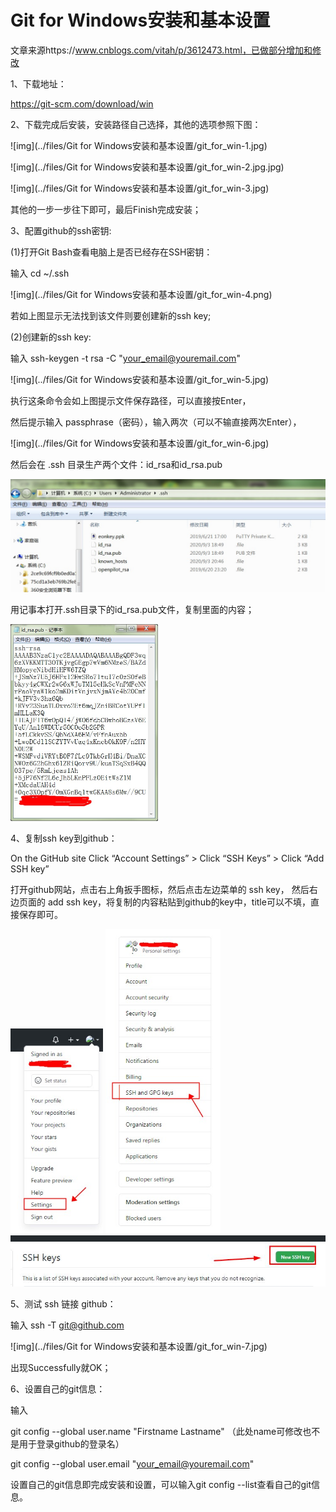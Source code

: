 # Git for Windows安装和基本设置

文章来源https://www.cnblogs.com/vitah/p/3612473.html，已做部分增加和修改



1、下载地址：

https://git-scm.com/download/win

 

2、下载完成后安装，安装路径自己选择，其他的选项参照下图：

![img](../files/Git for Windows安装和基本设置/git_for_win-1.jpg)

![img](../files/Git for Windows安装和基本设置/git_for_win-2.jpg.jpg)

![img](../files/Git for Windows安装和基本设置/git_for_win-3.jpg)

其他的一步一步往下即可，最后Finish完成安装；

 

3、配置github的ssh密钥:

(1)打开Git Bash查看电脑上是否已经存在SSH密钥：

输入 cd ~/.ssh

![img](../files/Git for Windows安装和基本设置/git_for_win-4.png)

若如上图显示无法找到该文件则要创建新的ssh key;

(2)创建新的ssh key:

输入 ssh-keygen -t rsa -C "your_email@youremail.com" 

![img](../files/Git for Windows安装和基本设置/git_for_win-5.jpg)

执行这条命令会如上图提示文件保存路径，可以直接按Enter，

然后提示输入 passphrase（密码），输入两次（可以不输直接两次Enter），

![img](../files/Git for Windows安装和基本设置/git_for_win-6.jpg)

然后会在 .ssh 目录生产两个文件：id_rsa和id_rsa.pub

<img src="../files/Git for Windows安装和基本设置/01.JPG" style="zoom:67%;" />

用记事本打开.ssh目录下的id_rsa.pub文件，复制里面的内容；

 <img src="../files/Git for Windows安装和基本设置/02.JPG" style="zoom:50%;" />

4、复制ssh key到github：

On the GitHub site Click “Account Settings” > Click “SSH Keys” > Click “Add SSH key”

打开github网站，点击右上角扳手图标，然后点击左边菜单的 ssh key， 然后右边页面的 add ssh key，将复制的内容粘贴到github的key中，title可以不填，直接保存即可。

<img src="../files/Git for Windows安装和基本设置/03.JPG" style="zoom: 67%;" />

<img src="../files/Git for Windows安装和基本设置/04.JPG" style="zoom: 67%;" />

<img src="../files/Git for Windows安装和基本设置/05.jpg" style="zoom:67%;" />

 

5、测试 ssh 链接 github：

输入 ssh -T git@github.com

![img](../files/Git for Windows安装和基本设置/git_for_win-7.jpg)

出现Successfully就OK；

 

6、设置自己的git信息：

输入

git config --global user.name "Firstname Lastname" （此处name可修改也不是用于登录github的登录名）

git config --global user.email "your_email@youremail.com"

设置自己的git信息即完成安装和设置，可以输入git config --list查看自己的git信息。